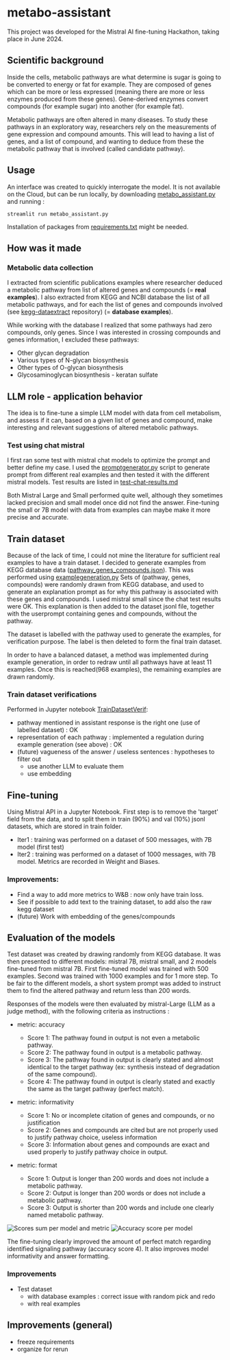 # metabo-assistant

This project was developed for the Mistral AI fine-tuning Hackathon, taking place in June 2024.

## Scientific background

Inside the cells, metabolic pathways are what determine is sugar is going to be converted to energy or fat for example.
They are composed of genes which can be more or less expressed (meaning there are more or less enzymes produced from
these genes). Gene-derived enzymes convert compounds (for example sugar) into another (for example fat).

Metabolic pathways are often altered in many diseases. To study these pathways in an exploratory way, researchers rely
on the measurements of gene expression and compound amounts. This will lead to having a list of genes, and a list of
compound, and wanting to deduce from these the metabolic pathway that is involved (called candidate pathway).

## Usage

An interface was created to quickly interrogate the model. It is not available on the Cloud, but can be run locally,
by downloading [metabo_assistant.py](metabo_assistant.py) and running :
```
streamlit run metabo_assistant.py
```
Installation of packages from [requirements.txt](requirements.txt) might be needed.

## How was it made

### Metabolic data collection

I extracted from scientific publications examples where researcher deduced a metabolic pathway from list of altered
genes and compounds (= **real examples**).
I also extracted from KEGG and NCBI database the list of all metabolic pathways, and for each the list of genes and
compounds involved (see [kegg-dataextract](https://github.com/csdevignes/kegg-dataextract) repository)
(= **database examples**).

While working with the database I realized that some pathways had zero compounds, only genes. Since I was interested
in crossing compounds and genes information, I excluded these pathways:
* Other glycan degradation
* Various types of N-glycan biosynthesis
* Other types of O-glycan biosynthesis
* Glycosaminoglycan biosynthesis - keratan sulfate

## LLM role - application behavior

The idea is to fine-tune a simple LLM model with data from cell metabolism, and assess if it can, based on a given list
of genes and compound, make interesting and relevant suggestions of altered metabolic pathways.

### Test using chat mistral

I first ran some test with mistral chat models to optimize the prompt and better define my case.
I used the [promptgenerator.py](promptgenerator.py) script to generate prompt from different real examples and then
tested it with the different mistral models. Test results are listed in [test-chat-results.md](prompts/test_chat_results.md)

Both Mistral Large and Small performed quite well, although they sometimes lacked precision and small model once did not
find the answer. Fine-tuning the small or 7B model with data from examples can maybe make it more precise
and accurate.

## Train dataset

Because of the lack of time, I could not mine the literature for sufficient real examples to have a train dataset.
I decided to generate examples from KEGG database data ([pathway_genes_compounds.json](prompts/pathway_genes_compounds.json)).
This was performed using [examplegeneration.py](examplegeneration.py)
Sets of (pathway, genes, compounds) were randomly drawn from KEGG database, and used to generate an explanation prompt
as for why this pathway is associated with these genes and compounds. I used mistral small since the chat test results
were OK. This explanation is then added to the dataset jsonl file, together with the userprompt containing genes
and compounds, without the pathway.

The dataset is labelled with the pathway used to generate the examples, for verification purpose.
The label is then deleted to form the final train dataset.

In order to have a balanced dataset, a method was implemented during example generation, in order to redraw until
all pathways have at least 11 examples. Once this is reached(968 examples), the remaining examples are drawn randomly.

### Train dataset verifications

Performed in Jupyter notebook [TrainDatasetVerif](TrainDatasetVerif.ipynb):
* pathway mentioned in assistant response is the right one (use of labelled dataset) : OK
* representation of each pathway : implemented a regulation during example generation (see above) : OK
* (future) vagueness of the answer / useless sentences : hypotheses to filter out
  * use another LLM to evaluate them
  * use embedding
  
## Fine-tuning

Using Mistral API in a Jupyter Notebook. First step is to remove the 'target' field from the data, and to split 
them in train (90%) and val (10%) jsonl datasets, which are stored in train folder.

* Iter1 : training was performed on a dataset of 500 messages, with 7B model (first test)
* Iter2 : training was performed on a dataset of 1000 messages, with 7B model. Metrics are recorded
in Weight and Biases.

### Improvements:

* Find a way to add more metrics to W&B : now only have train loss.
* See if possible to add text to the training dataset, to add also the raw kegg dataset
* (future) Work with embedding of the genes/compounds

## Evaluation of the models

Test dataset was created by drawing randomly from KEGG database. It was then presented to different models: mistral 7B,
mistral small, and 2 models fine-tuned from mistral 7B. First fine-tuned model was trained with 500 examples. 
Second was trained with 1000 examples and for 1 more step. To be fair to the different models, a short system prompt was
added to instruct them to find the altered pathway and return less than 200 words.

Responses of the models were then evaluated by mistral-Large (LLM as a judge method), with the following
criteria as instructions :
- metric: accuracy
    * Score 1: The pathway found in output is not even a metabolic pathway.
    * Score 2: The pathway found in output is a metabolic pathway.
    * Score 3: The pathway found in output is clearly stated and almost identical to the target pathway (ex: synthesis instead of degradation of the same compound).
    * Score 4: The pathway found in output is clearly stated and exactly the same as the target pathway (perfect match).

- metric: informativity
    * Score 1: No or incomplete citation of genes and compounds, or no justification
    * Score 2: Genes and compounds are cited but are not properly used to justify pathway choice, useless information
    * Score 3: Information about genes and compounds are exact and used properly to justify pathway choice in output.

- metric: format
    * Score 1: Output is longer than 200 words and does not include a metabolic pathway.
    * Score 2: Output is longer than 200 words or does not include a metabolic pathway.
    * Score 3: Output is shorter than 200 words and include one clearly named metabolic pathway.

![Scores sum per model and metric](figures/combined_graph.png)
![Accuracy score per model](figures/accuracy_values.png)

The fine-tuning clearly improved the amount of perfect match regarding identified signaling pathway (accuracy score 4).
It also improves model informativity and answer formatting.

### Improvements

* Test dataset
  * with database examples : correct issue with random pick and redo
  * with real examples

## Improvements (general)

* freeze requirements
* organize for rerun